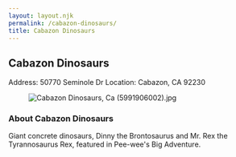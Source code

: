 ```yaml
---
layout: layout.njk
permalink: /cabazon-dinosaurs/
title: Cabazon Dinosaurs
---
```


<article class="attraction-detail container">
  <h2>Cabazon Dinosaurs</h2>
  <div class="attraction-meta">
    <span class="address">Address: 50770 Seminole Dr</span>
    <span class="location">Location: Cabazon, CA 92230</span>
  </div>
  <figure class="attraction-image">
    <img src="https://upload.wikimedia.org/wikipedia/commons/6/6f/Cabazon_Dinosaurs%2C_Ca_%285991906002%29.jpg?v=1743943749166" alt="Cabazon Dinosaurs, Ca (5991906002).jpg" loading="lazy">
  </figure>
  <div class="attraction-description">
    <h3>About Cabazon Dinosaurs</h3>
    <p>Giant concrete dinosaurs, Dinny the Brontosaurus and Mr. Rex the Tyrannosaurus Rex, featured in Pee-wee's Big Adventure.</p>
  </div>
  
</article>